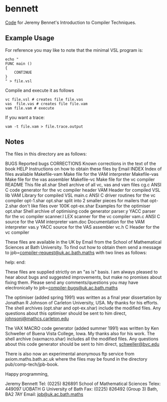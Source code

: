 # bennett

[Code](http://www.jeremybennett.com/publications/download.html) for Jeremy Bennet's Introduction to Compiler Techniques.

## Example Usage

For reference you may like to note that the minimal VSL program is:

```
echo "
FUNC main ()
{
    CONTINUE
}
" > file.vsl
```

Compile and execute it as follows

```
vc file.vsl # creates file file.vas
vas  file.vas # creates file file.vam
vam file.vam # execute
```

If you want a trace:
```
vam -t file.vam > file.trace.output
```

## Notes


The files in this directory are as follows:

BUGS             Reported bugs
CORRECTIONS      Known corrections in the text of the book
HELP             Instructions on how to obtain these files by Email
INDEX            Index of files available
Makefile-vam     Make file for the VAM interpreter
Makefile-vas     Make file for the vas assembler
Makefile-vc      Make file for the vc compiler
README           This file
all.shar         Shell archive of all vc, vas and vam files
cg.c             ANSI C code generator for the vc compiler
header           VAM Header for compiled VSL
lib              VAM Library for compiled VSL
main.c           ANSI C driver routines for the vc compiler
opt-1.shar       opt.shar split into 2 smaller pieces for mailers that
opt-2.shar       don't like files over 100K
opt-ex.shar      Examples for the optimiser
opt.shar         Shell archive of optimising code generator
parser.y         YACC parser for the vc compiler
scanner.l        LEX scanner for the vc compiler
vam.c            ANSI C source for the VAM interpreter
vam.doc          Documentation for the VAM interpreter
vas.y            YACC source for the VAS assembler
vc.h             C Header for the vc compiler

These files are available in the UK by Email from the School of Mathematical
Sciences at Bath University. To find out how to obtain them send a message to
jpb=compiler-request@uk.ac.bath.maths with two lines as follows:

   help:
   end:

These files are supplied strictly on an "as is" basis. I am always pleased to
hear about bugs and suggested improvements, but make no promises about fixing
them. Please send any comments/questions you may have electronically to
jpb=compiler-bugs@uk.ac.bath.maths

The optimiser (added spring 1991) was written as a final year dissertation by
Jonathan R Johnson of Carleton University, USA. My thanks for his efforts. The
shell archives (opt.shar and opt-ex.shar) include the modified files. Any
questions about this optimiser should be sent to him direct,
johnsonj@mathcs.carleton.edu

The VAX MACRO code generator (added summer 1991) was written by Ken Schweller
of Buena Vista College, Iowa. My thanks also for his work. The shell archive
(vaxmacro.shar) includes all the modified files. Any questions about this code
generator should be sent to him direct, schweller@bvc.edu

There is also now an experimental anonymous ftp service from
axiom.maths.bath.ac.uk where the files may be found in the directory
pub/comp-tech/jpb-book.

Happy programming,

Jeremy Bennett                          Tel:   (0225) 826891
School of Mathematical Sciences         Telex: 449097 UOBATH G
University of Bath                      Fax:   (0225) 826492 (Group 3)
Bath, BA2 7AY                           Email: jpb@uk.ac.bath.maths
